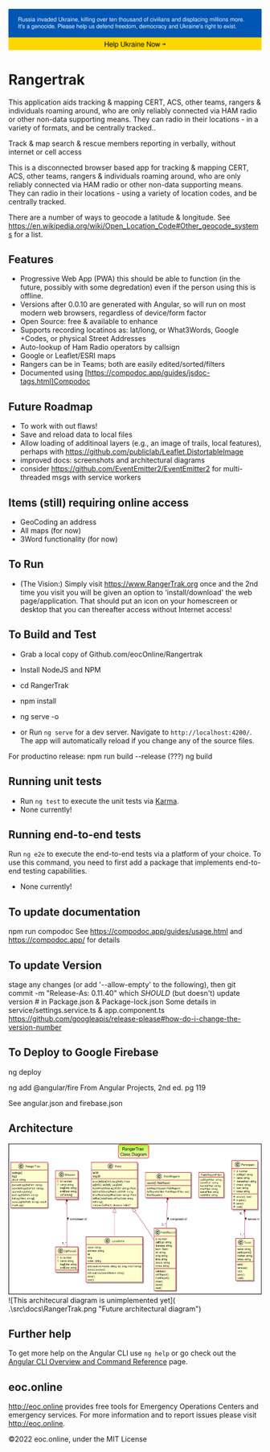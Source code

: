 [![SWUbanner](https://raw.githubusercontent.com/vshymanskyy/StandWithUkraine/main/banner2-direct.svg)](https://vshymanskyy.github.io/StandWithUkraine)

# Rangertrak

This application aids tracking & mapping CERT, ACS, other teams, rangers & individuals roaming around, who are only reliably connected via HAM radio or other non-data supporting means. They can radio in their locations - in a variety of formats, and be centrally tracked..

Track &amp; map search &amp; rescue members reporting in verbally, without internet or cell access

This is a disconnected browser based app for tracking & mapping CERT, ACS, other teams, rangers & individuals roaming around, who are only reliably connected via HAM radio or other non-data supporting means. They can radio in their locations - using a variety of location codes, and be centrally tracked.

There are a number of ways to geocode a latitude & longitude. See <https://en.wikipedia.org/wiki/Open_Location_Code#Other_geocode_systems> for a list.

## Features

- Progressive Web App (PWA) this should be able to function (in the future, possibly with some degredation) even if the person using this is offline.
- Versions after 0.0.10 are generated with Angular, so will run on most modern web browsers, regardless of device/form factor
- Open Source: free & available to enhance
- Supports recording locatinos as: lat/long, or What3Words, Google +Codes, or physical Street Addresses
- Auto-lookup of Ham Radio operators by callsign
- Google or Leaflet/ESRI maps
- Rangers can be in Teams; both are easily edited/sorted/filters
- Documented using [https://compodoc.app/guides/jsdoc-tags.html]Compodoc

## Future Roadmap

- To work with out flaws!
- Save and reload data to local files
- Allow loading of additinoal layers (e.g., an image of trails, local features),
  perhaps with <https://github.com/publiclab/Leaflet.DistortableImage>
- improved docs: screenshots and architectural diagrams
- consider <https://github.com/EventEmitter2/EventEmitter2> for multi-threaded msgs with service workers

## Items (still) requiring online access

- GeoCoding an address
- All maps (for now)
- 3Word functionality (for now)

## To Run

- (The Vision:) Simply visit <https://www.RangerTrak.org> once and the 2nd time you visit you will be given an option to 'install/download' the web page/application. That should put an icon on your homescreen or desktop that you can thereafter access without Internet access!

## To Build and Test

- Grab a local copy of Github.com/eocOnline/Rangertrak
- Install NodeJS and NPM
- cd RangerTrak
- npm install
- ng serve -o

- or Run `ng serve` for a dev server. Navigate to `http://localhost:4200/`. The app will automatically reload if you change any of the source files.

For productino release:
 npm run build --release (???)
 ng build

## Running unit tests

- Run `ng test` to execute the unit tests via [Karma](https://karma-runner.github.io).
- None currently!

## Running end-to-end tests

Run `ng e2e` to execute the end-to-end tests via a platform of your choice. To use this command, you need to first add a package that implements end-to-end testing capabilities.

- None currently!

## To update documentation

npm run compodoc
See <https://compodoc.app/guides/usage.html> and <https://compodoc.app/> for details

## To update Version

stage any changes (or add '--allow-empty' to the following), then
git commit -m "Release-As: 0.11.40"
which *SHOULD* (but doesn't) update version # in Package.json & Package-lock.json
Some details in service/settings.service.ts & app.component.ts
<https://github.com/googleapis/release-please#how-do-i-change-the-version-number>

## To Deploy to Google Firebase

ng deploy

ng add @angular/fire
From Angular Projects, 2nd ed. pg 119

See angular.json and firebase.json

## Architecture

<img src="./src/docs/PlantUML-Class Diagram.png" alt="PlantUML-Class Diagram" style="height:300px; width:100%; align:right;"/>
![This architecural diagram is unimplemented yet]( .\src\docs\RangerTrak.png "Future architectural diagram")

## Further help

To get more help on the Angular CLI use `ng help` or go check out the [Angular CLI Overview and Command Reference](https://angular.io/cli) page.

## eoc.online

<http://eoc.online> provides free tools for Emergency Operations Centers and emergency services. For more information and to report issues please visit <http://eoc.online>.

©2022 eoc.online, under the MIT License
